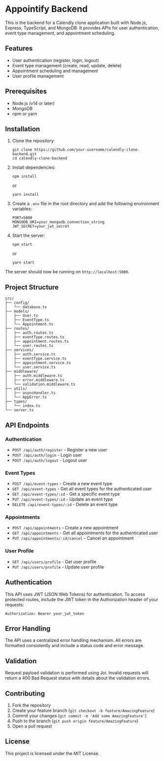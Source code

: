 # Appointify Backend

This is the backend for a Calendly clone application built with Node.js, Express, TypeScript, and MongoDB. It provides APIs for user authentication, event type management, and appointment scheduling.

## Features

- User authentication (register, login, logout)
- Event type management (create, read, update, delete)
- Appointment scheduling and management
- User profile management

## Prerequisites

- Node.js (v14 or later)
- MongoDB
- npm or yarn

## Installation

1. Clone the repository:
   ```
   git clone https://github.com/your-username/calendly-clone-backend.git
   cd calendly-clone-backend
   ```

2. Install dependencies:
   ```
   npm install
   ```
   or
   ```
   yarn install
   ```

3. Create a `.env` file in the root directory and add the following environment variables:
   ```
   PORT=5000
   MONGODB_URI=your_mongodb_connection_string
   JWT_SECRET=your_jwt_secret
   ```

5. Start the server:
   ```
   npm start
   ```
   or
   ```
   yarn start
   ```

The server should now be running on `http://localhost:5000`.

## Project Structure

```
src/
├── config/
│   └── database.ts
├── models/
│   ├── User.ts
│   ├── EventType.ts
│   └── Appointment.ts
├── routes/
│   ├── auth.routes.ts
│   ├── eventType.routes.ts
│   ├── appointment.routes.ts
│   └── user.routes.ts
├── services/
│   ├── auth.service.ts
│   ├── eventType.service.ts
│   ├── appointment.service.ts
│   └── user.service.ts
├── middleware/
│   ├── auth.middleware.ts
│   ├── error.middleware.ts
│   └── validation.middleware.ts
├── utils/
│   ├── asyncHandler.ts
│   └── AppError.ts
├── types/
│   └── index.ts
└── server.ts
```

## API Endpoints

### Authentication
- `POST /api/auth/register` - Register a new user
- `POST /api/auth/login` - Login user
- `POST /api/auth/logout` - Logout user

### Event Types
- `POST /api/event-types` - Create a new event type
- `GET /api/event-types` - Get all event types for the authenticated user
- `GET /api/event-types/:id` - Get a specific event type
- `PUT /api/event-types/:id` - Update an event type
- `DELETE /api/event-types/:id` - Delete an event type

### Appointments
- `POST /api/appointments` - Create a new appointment
- `GET /api/appointments` - Get all appointments for the authenticated user
- `PUT /api/appointments/:id/cancel` - Cancel an appointment

### User Profile
- `GET /api/users/profile` - Get user profile
- `PUT /api/users/profile` - Update user profile

## Authentication

This API uses JWT (JSON Web Tokens) for authentication. To access protected routes, include the JWT token in the Authorization header of your requests:

```
Authorization: Bearer your_jwt_token
```

## Error Handling

The API uses a centralized error handling mechanism. All errors are formatted consistently and include a status code and error message.

## Validation

Request payload validation is performed using Joi. Invalid requests will return a 400 Bad Request status with details about the validation errors.

## Contributing

1. Fork the repository
2. Create your feature branch (`git checkout -b feature/AmazingFeature`)
3. Commit your changes (`git commit -m 'Add some AmazingFeature'`)
4. Push to the branch (`git push origin feature/AmazingFeature`)
5. Open a pull request

## License

This project is licensed under the MIT License.